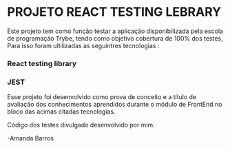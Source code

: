 # PROJETO REACT TESTING LEBRARY

Este projeto tem como função testar a aplicação disponibilizada pela escola de programação Trybe, tendo como objetivo cobertura de 100% dos testes, Para isso foram ultilizadas as seguintres tecnologias :

### React testing library
### JEST

Esse projeto foi desenvolvido como prova de conceito e a título de avaliação dos conhecimentos aprendidos durante o módulo de FrontEnd no bloco das acimas citadas tecnologias.

Código dos testes divulgado desenvolvido por mim.

-Amanda Barros
